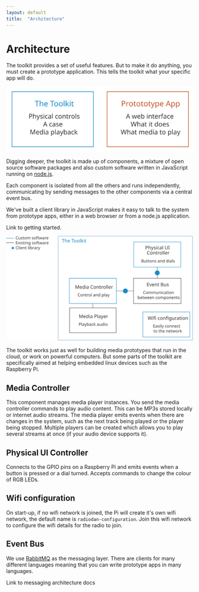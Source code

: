 ```yaml
---
layout: default
title:  "Architecture"
---
```


Architecture
===

The toolkit provides a set of useful features. But to make it do anything, you must create a prototype application. This tells the toolkit what your specific app will do.

<img src="assets/toolkit-prototype-diagram.svg">

Digging deeper, the toolkit is made up of components, a mixture of open source software packages and also custom software written in JavaScript running on [node.js](http://nodejs.org/).

Each component is isolated from all the others and runs independently, communicating by sending messages to the other components via a central event bus.

We've built a client library in JavaScript makes it easy to talk to the system from prototype apps, either in a web browser or from a node.js application.

<p class="todo">Link to getting started.</p>

<img src="assets/what-is-radiodan-toolkit-diagram.svg">

The toolkit works just as well for building media prototypes that run in the cloud, or work on powerful computers. But some parts of the toolkit are specifically aimed at helping embedded linux devices such as the Raspberry Pi.

Media Controller
--

This component manages media player instances. You send the media controller commands to play audio content. This can be MP3s stored locally or internet audio streams. The media player emits events when there are changes in the system, such as the next track being played or the player being stopped. Multiple players can be created which allows you to play several streams at once (if your audio device supports it).

Physical UI Controller
--

Connects to the GPIO pins on a Raspberry Pi and emits events when a button is pressed or a dial turned. Accepts commands to change the colour of RGB LEDs.

Wifi configuration
--

On start-up, if no wifi network is joined, the Pi will create it's own wifi network, the default name is `radiodan-configuration`. Join this wifi network to configure the wifi details for the radio to join.

Event Bus
--

We use [RabbitMQ](https://www.rabbitmq.com/) as the messaging layer. There are clients for many different languages meaning that you can write prototype apps in many languages.

<p class="todo">Link to messaging architecture docs</p>
